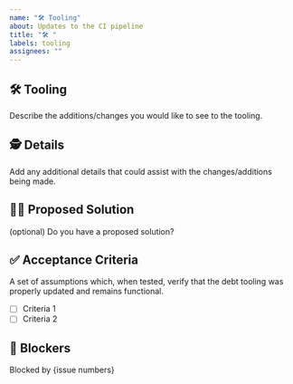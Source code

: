 ```yaml
---
name: "🛠️ Tooling"
about: Updates to the CI pipeline
title: "🛠️ "
labels: tooling
assignees: ""
---
```


## 🛠️ Tooling

Describe the additions/changes you would like to see to the tooling.

## 🕵️ Details

Add any additional details that could assist with the changes/additions being made.

## 🙋‍♀️ Proposed Solution

(optional) Do you have a proposed solution?

## ✅ Acceptance Criteria

A set of assumptions which, when tested, verify that the debt tooling was properly updated and remains functional.

- [ ] Criteria 1
- [ ] Criteria 2

## 🛑 Blockers

Blocked by {issue numbers}
